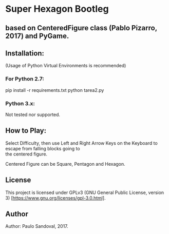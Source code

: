 # Super Hexagon Bootleg
## based on CenteredFigure class (Pablo Pizarro, 2017) and PyGame.


## Installation:

(Usage of Python Virtual Environments is recommended)

### For Python 2.7:

pip install -r requirements.txt
python tarea2.py

### Python 3.x:

Not tested nor supported.


## How to Play:

Select Difficulty, then use Left and Right Arrow Keys on the Keyboard to escape from falling blocks going to \
the centered figure.

Centered Figure can be Square, Pentagon and Hexagon.

## License
This project is licensed under GPLv3 (GNU General Public License, version 3) [https://www.gnu.org/licenses/gpl-3.0.html].

## Author
Author: Paulo Sandoval, 2017.
